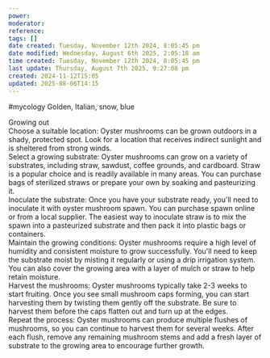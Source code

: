 ```yaml
---
power: 
moderator: 
reference: 
tags: []
date created: Tuesday, November 12th 2024, 8:05:45 pm
date modified: Wednesday, August 6th 2025, 2:05:18 am
time created: Tuesday, November 12th 2024, 8:05:45 pm
last update: Thursday, August 7th 2025, 9:27:08 pm
created: 2024-11-12T15:05
updated: 2025-08-06T14:15
---
```

  #mycology
Golden, Italian, snow, blue

Growing out  
Choose a suitable location: Oyster mushrooms can be grown outdoors in a shady, protected spot. Look for a location that receives indirect sunlight and is sheltered from strong winds.  
Select a growing substrate: Oyster mushrooms can grow on a variety of substrates, including straw, sawdust, coffee grounds, and cardboard. Straw is a popular choice and is readily available in many areas. You can purchase bags of sterilized straws or prepare your own by soaking and pasteurizing it.  
Inoculate the substrate: Once you have your substrate ready, you'll need to inoculate it with oyster mushroom spawn. You can purchase spawn online or from a local supplier. The easiest way to inoculate straw is to mix the spawn into a pasteurized substrate and then pack it into plastic bags or containers.  
Maintain the growing conditions: Oyster mushrooms require a high level of humidity and consistent moisture to grow successfully. You'll need to keep the substrate moist by misting it regularly or using a drip irrigation system. You can also cover the growing area with a layer of mulch or straw to help retain moisture.  
Harvest the mushrooms: Oyster mushrooms typically take 2-3 weeks to start fruiting. Once you see small mushroom caps forming, you can start harvesting them by twisting them gently off the substrate. Be sure to harvest them before the caps flatten out and turn up at the edges.  
Repeat the process: Oyster mushrooms can produce multiple flushes of mushrooms, so you can continue to harvest them for several weeks. After each flush, remove any remaining mushroom stems and add a fresh layer of substrate to the growing area to encourage further growth.